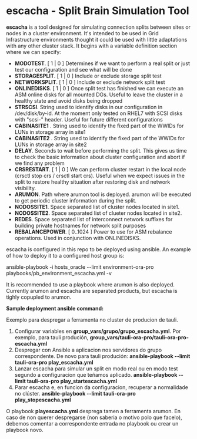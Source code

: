 # escacha - Split Brain Simulation Tool 
**escacha** is a tool designed for simulating connection splits between sites or nodes in a cluster environment. It's intended to be used in Grid Infrastructure environments thought it could be used with little adaptations with any other cluster stack. 
It begins with a variable definition section where we can specify:

* **MODOTEST**. [ 1 | 0 ] Determines if we want to perform a real split or just test our configuration and see what will be done
* **STORAGESPLIT**. [ 1 | 0 ] Include or exclude storage split test
* **NETWORKSPLIT**. [ 1 | 0 ] Include or exclude network split test
* **ONLINEDISKS**. [ 1 | 0 ] Once split test has finished we can execute an ASM online disks for all mounted DGs. Useful to leave the cluster in a healthy state and avoid disks being dropped
* **STRSCSI**. String used to identify disks in our configuration in /dev/disk/by-id. At the moment only tested on RHEL7 with SCSI disks with "scsi-" header. Useful for future different configurations
* **CABINASITE1** . String used to identify the fixed part of the WWIDs for LUNs in storage array in site1
* **CABINASITE2** . String used to identify the fixed part of the WWIDs for LUNs in storage array in site2
* **DELAY**. Seconds to wait before performing the split. This gives us time to check the basic information about cluster configuration and abort if we find any problem
* **CRSRESTART**. [ 1 | 0 ] We can perform cluster restart in the local node (crsctl stop crs / crsctl start crs). Useful when we expect issues in the split to restore healthy situation after restoring disk and network visibility.
* **ARUMON**. Path where arumon tool is deployed. arumon will be executed to get periodic cluster information during the split.
* **NODOSSITE1**. Space separated list of cluster nodes located in site1.
* **NODOSSITE2**. Space separated list of clueter nodes located in site2.
* **REDES**. Space separated list of interconnect network suffixes for building private hostnames for network split purposes
* **REBALANCEPOWER**. [ 0..1024 ] Power to use for ASM rebalance operations. Used in conjunction with ONLINEDISKS.

escacha is configured in this repo to be deployed using ansible. An example of how to deploy it to a configured host group is:

ansible-playbook -i hosts_oracle --limit environment-ora-pro playbooks/pb_environment_escacha.yml -v

It is recommended to use a playbook where arumon is also deployed. Currently arumon and escacha are separated products, but escacha is tighly copupled to arumon.

**Sample deployment ansible command:**

Exemplo para despregar a ferramenta no cluster de producion de tauli.

1. Configurar variables en **group_vars/grupo/grupo_escacha.yml**. Por exemplo, para tauli produción, **group_vars/tauli-ora-pro/tauli-ora-pro-escacha.yml**
1. Despregar con Ansible a aplicacion nos servidores do grupo correspondente. De novo para tauli produción:
**ansible-playbook --limit tauli-ora-pro play_escacha.yml**
1. Lanzar escacha para simular un split en modo real ou en modo test segundo a configuracion que teñamos aplicado.
**ansible-playbook --limit tauli-ora-pro play_startescacha.yml**
1. Parar escacha e, en funcion da configuracion, recuperar a normalidade no clúster.
**ansible-playbook --limit tauli-ora-pro play_stopescacha.yml**

O playbook **playescacha.yml** desprega tamen a ferramenta arumon. En caso de non querer despregarse (non saberia o motivo polo que facelo), debemos comentar a correspondente entrada no playbook ou crear un playbook novo.
